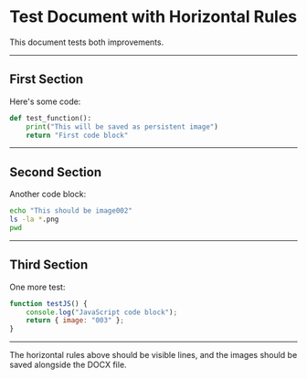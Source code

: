 # Test Document with Horizontal Rules

This document tests both improvements.

---

## First Section

Here's some code:

```python
def test_function():
    print("This will be saved as persistent image")
    return "First code block"
```

---

## Second Section  

Another code block:

```bash
echo "This should be image002"
ls -la *.png
pwd
```

---

## Third Section

One more test:

```javascript
function testJS() {
    console.log("JavaScript code block");
    return { image: "003" };
}
```

---

The horizontal rules above should be visible lines, and the images should be saved alongside the DOCX file.
